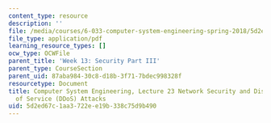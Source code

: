 ```yaml
---
content_type: resource
description: ''
file: /media/courses/6-033-computer-system-engineering-spring-2018/5d2ed67c1aa3722ee19b338c75d9b490_MIT6_033S18lec23.pdf
file_type: application/pdf
learning_resource_types: []
ocw_type: OCWFile
parent_title: 'Week 13: Security Part III'
parent_type: CourseSection
parent_uid: 87aba984-30c8-d18b-3f71-7bdec998328f
resourcetype: Document
title: Computer System Engineering, Lecture 23 Network Security and Distributed Denial
  of Service (DDoS) Attacks
uid: 5d2ed67c-1aa3-722e-e19b-338c75d9b490
---
```

